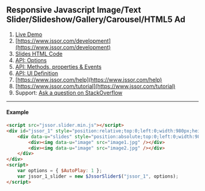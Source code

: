
Responsive Javascript Image/Text Slider/Slideshow/Gallery/Carousel/HTML5 Ad
--------------------------------------

1. [Live Demo](https://www.jssor.com)
2. [https://www.jssor.com/development](https://www.jssor.com/development)
2. [Slides HTML Code](https://www.jssor.com/development/define-slides-html-code.html)
2. [API: Options](https://www.jssor.com/development/api-options.html)
2. [API: Methods, properties & Events](https://www.jssor.com/development/api-methods-properties-events.html)
2. [API: UI Definition](https://www.jssor.com/development/api-ui-definition.html)
2. [https://www.jssor.com/help](https://www.jssor.com/help)
2. [https://www.jssor.com/tutorial](https://www.jssor.com/tutorial)
3. Support: [Ask a question on StackOverflow](https://stackoverflow.com/search?tab=relevance&q=jssor)

--------------------------------------
#### Example
```html
<script src="jssor.slider.min.js"></script>
<div id="jssor_1" style="position:relative;top:0;left:0;width:980px;height:380px;overflow:hidden;">
    <div data-u="slides" style="position:absolute;top:0;left:0;width:980px;height:380px;overflow:hidden;">
        <div><img data-u="image" src="image1.jpg" /></div>
        <div><img data-u="image" src="image2.jpg" /></div>
    </div>
</div>
<script>
    var options = { $AutoPlay: 1 };
    var jssor_1_slider = new $JssorSlider$("jssor_1", options);
</script>
```